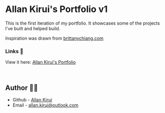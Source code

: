 # Allan Kirui's Portfolio v1

This is the first iteration of my portfolio. It showcases some of the projects I've built and helped build.

Inspiration was drawn from [brittanychiang.com](https://brittanychiang.com/)

### Links 🔗

View it here: [Allan Kirui's Portfolio](https://allankirui.github.io/)

<br/>

## Author ✍🏾

- Github - [Allan Kirui](https://allankirui.github.io/)
- Email - <allan.kirui@outlook.com>
